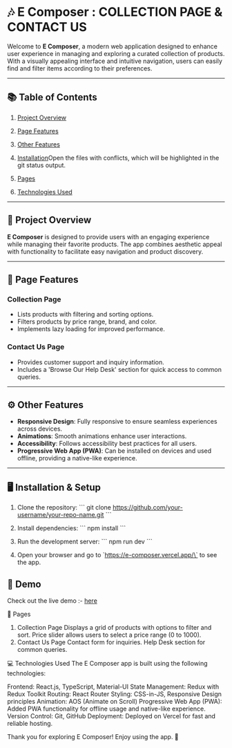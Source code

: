 # 🎶 E Composer : COLLECTION PAGE & CONTACT US 

Welcome to **E Composer**, a modern web application designed to enhance user experience in managing and exploring a curated collection of products. With a visually appealing interface and intuitive navigation, users can easily find and filter items according to their preferences.

---

## 📚 Table of Contents
1. [Project Overview](#project-overview)
2. [Page Features](#page-features)
3. [Other Features](#other-features)
4. [Installation](#installation)Open the files with conflicts, which will be highlighted in the git status output.

5. [Pages](#pages)
6. [Technologies Used](#technologies-used)

---

## 📖 Project Overview

**E Composer** is designed to provide users with an engaging experience while managing their favorite products. The app combines aesthetic appeal with functionality to facilitate easy navigation and product discovery.

---

## 🌟 Page Features

### Collection Page
- Lists products with filtering and sorting options.
- Filters products by price range, brand, and color.
- Implements lazy loading for improved performance.

### Contact Us Page
- Provides customer support and inquiry information.
- Includes a 'Browse Our Help Desk' section for quick access to common queries.
  
---

## ⚙️ Other Features

- **Responsive Design**: Fully responsive to ensure seamless experiences across devices.
- **Animations**: Smooth animations enhance user interactions.
- **Accessibility**: Follows accessibility best practices for all users.
- **Progressive Web App (PWA)**: Can be installed on devices and used offline, providing a native-like experience.

---

## 🖥️ Installation & Setup

1. Clone the repository:
   \`\`\`
   git clone https://github.com/your-username/your-repo-name.git
   \`\`\`

2. Install dependencies:
   \`\`\`
   npm install
   \`\`\`

3. Run the development server:
   \`\`\`
   npm run dev
   \`\`\`

4. Open your browser and go to \`https://e-composer.vercel.app/\` to see the app.

## 🌟 Demo

Check out the live demo :- [here](https://e-composer.vercel.app/ )


📄 Pages
1. Collection Page
Displays a grid of products with options to filter and sort.
Price slider allows users to select a price range (0 to 1000).
2. Contact Us Page
Contact form for inquiries.
Help Desk section for common queries.

💻 Technologies Used
The E Composer app is built using the following technologies:

Frontend: React.js, TypeScript, Material-UI
State Management: Redux with Redux Toolkit
Routing: React Router
Styling: CSS-in-JS, Responsive Design principles
Animation: AOS (Animate on Scroll)
Progressive Web App (PWA): Added PWA functionality for offline usage and native-like experience.
Version Control: Git, GitHub
Deployment: Deployed on Vercel for fast and reliable hosting.

Thank you for exploring E Composer! Enjoy using the app. 🚀
